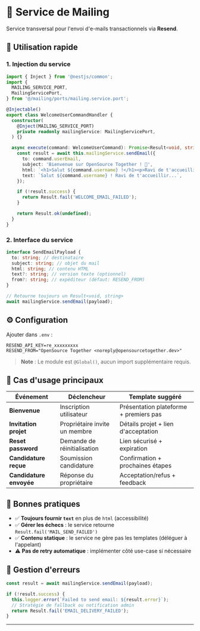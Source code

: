 # 📧 Service de Mailing

Service transversal pour l'envoi d'e-mails transactionnels via **Resend**.

## 🚀 Utilisation rapide

### 1. Injection du service

```typescript
import { Inject } from '@nestjs/common';
import {
  MAILING_SERVICE_PORT,
  MailingServicePort,
} from '@/mailing/ports/mailing.service.port';

@Injectable()
export class WelcomeUserCommandHandler {
  constructor(
    @Inject(MAILING_SERVICE_PORT)
    private readonly mailingService: MailingServicePort,
  ) {}

  async execute(command: WelcomeUserCommand): Promise<Result<void, string>> {
    const result = await this.mailingService.sendEmail({
      to: command.userEmail,
      subject: 'Bienvenue sur OpenSource Together ! 🎉',
      html: `<h1>Salut ${command.username} !</h1><p>Ravi de t'accueillir...</p>`,
      text: `Salut ${command.username} ! Ravi de t'accueillir...`,
    });

    if (!result.success) {
      return Result.fail('WELCOME_EMAIL_FAILED');
    }

    return Result.ok(undefined);
  }
}
```

### 2. Interface du service

```typescript
interface SendEmailPayload {
  to: string; // destinataire
  subject: string; // objet du mail
  html: string; // contenu HTML
  text?: string; // version texte (optionnel)
  from?: string; // expéditeur (défaut: RESEND_FROM)
}

// Retourne toujours un Result<void, string>
await mailingService.sendEmail(payload);
```

## ⚙️ Configuration

Ajouter dans `.env` :

```env
RESEND_API_KEY=re_xxxxxxxxx
RESEND_FROM="OpenSource Together <noreply@opensourcetogether.dev>"
```

> **Note** : Le module est `@Global()`, aucun import supplémentaire requis.

## 📮 Cas d'usage principaux

| Événement               | Déclencheur                   | Template suggéré                       |
| ----------------------- | ----------------------------- | -------------------------------------- |
| **Bienvenue**           | Inscription utilisateur       | Présentation plateforme + premiers pas |
| **Invitation projet**   | Propriétaire invite un membre | Détails projet + lien d'acceptation    |
| **Reset password**      | Demande de réinitialisation   | Lien sécurisé + expiration             |
| **Candidature reçue**   | Soumission candidature        | Confirmation + prochaines étapes       |
| **Candidature envoyée** | Réponse du propriétaire       | Acceptation/refus + feedback           |

## 🔧 Bonnes pratiques

- ✅ **Toujours fournir `text`** en plus de `html` (accessibilité)
- ✅ **Gérer les échecs** : le service retourne `Result.fail('MAIL_SEND_FAILED')`
- ✅ **Contenu statique** : le service ne gère pas les templates (déléguer à l'appelant)
- ⚠️ **Pas de retry automatique** : implémenter côté use-case si nécessaire

## 🔄 Gestion d'erreurs

```typescript
const result = await mailingService.sendEmail(payload);

if (!result.success) {
  this.logger.error(`Failed to send email: ${result.error}`);
  // Stratégie de fallback ou notification admin
  return Result.fail('EMAIL_DELIVERY_FAILED');
}
```

---
